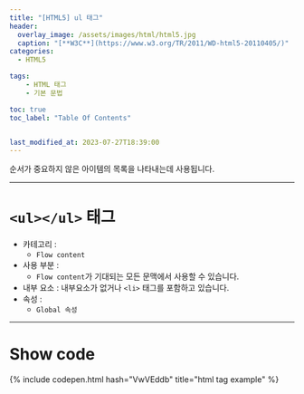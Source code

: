 ```yaml
---
title: "[HTML5] ul 태그"
header:
  overlay_image: /assets/images/html/html5.jpg
  caption: "[**W3C**](https://www.w3.org/TR/2011/WD-html5-20110405/)"
categories:
  - HTML5

tags:
    - HTML 태그
    - 기본 문법

toc: true
toc_label: "Table Of Contents"


last_modified_at: 2023-07-27T18:39:00
---
```


순서가 중요하지 않은 아이템의 목록을 나타내는데 사용됩니다.

---

# `<ul></ul>` 태그

- 카테고리 : 
  - `Flow content`
- 사용 부분 : 
  - `Flow content`가 기대되는 모든 문맥에서 사용할 수 있습니다.
- 내부 요소 : 내부요소가 없거나 `<li>` 태그를 포함하고 있습니다.
- 속성 : 
  - `Global 속성`

---

# Show code
{% include codepen.html hash="VwVEddb" title="html tag example" %}